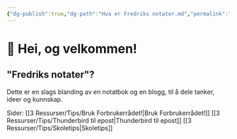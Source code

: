 ```yaml
---
{"dg-publish":true,"dg-path":"Hva er Fredriks notater.md","permalink":"/hva-er-fredriks-notater/","tags":["gardenEntry"]}
---
```


# 👋 Hei, og velkommen!
 
## "Fredriks notater"?
Dette er en slags blanding av en notatbok og en blogg, til å dele tanker, ideer og kunnskap.
 
Sider:
[[3 Ressurser/Tips/Bruk Forbrukerrådet!\|Bruk Forbrukerrådet!]]
[[3 Ressurser/Tips/Thunderbird til epost\|Thunderbird til epost]]
[[3 Ressurser/Tips/Skoletips\|Skoletips]]
